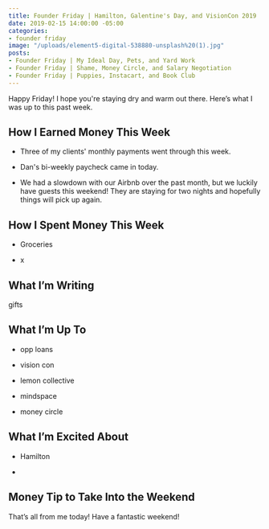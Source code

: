 ```yaml
---
title: Founder Friday | Hamilton, Galentine's Day, and VisionCon 2019
date: 2019-02-15 14:00:00 -05:00
categories:
- founder friday
image: "/uploads/element5-digital-538880-unsplash%20(1).jpg"
posts:
- Founder Friday | My Ideal Day, Pets, and Yard Work
- Founder Friday | Shame, Money Circle, and Salary Negotiation
- Founder Friday | Puppies, Instacart, and Book Club
---
```


Happy Friday! I hope you're staying dry and warm out there. Here’s what I was up to this past week.

## **How I Earned Money This Week**

* Three of my clients' monthly payments went through this week. 

* Dan's bi-weekly paycheck came in today.

* We had a slowdown with our Airbnb over the past month, but we luckily have guests this weekend! They are staying for two nights and hopefully things will pick up again.

## **How I Spent Money This Week**

* Groceries

* x

## **What I’m Writing**

gifts

## **What I’m Up To**

* opp loans

* vision con

* lemon collective

* mindspace

* money circle

## **What I’m Excited About**

* Hamilton

* 

## **Money Tip to Take Into the Weekend**

That’s all from me today! Have a fantastic weekend!